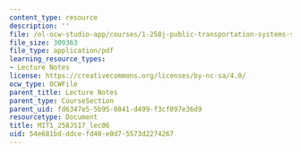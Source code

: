 ```yaml
---
content_type: resource
description: ''
file: /ol-ocw-studio-app/courses/1-258j-public-transportation-systems-spring-2017/54e681bdddcefd40e0d75573d2274267_MIT1_258JS17_lec06.pdf
file_size: 309363
file_type: application/pdf
learning_resource_types:
- Lecture Notes
license: https://creativecommons.org/licenses/by-nc-sa/4.0/
ocw_type: OCWFile
parent_title: Lecture Notes
parent_type: CourseSection
parent_uid: fd6347e5-5b95-0841-d499-f3cf097e36d9
resourcetype: Document
title: MIT1_258JS17_lec06
uid: 54e681bd-ddce-fd40-e0d7-5573d2274267
---
```

